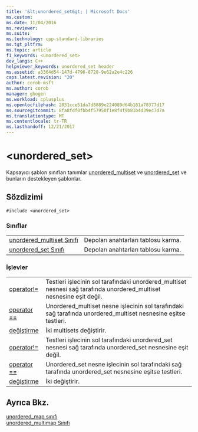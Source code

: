 ```yaml
---
title: '&lt;unordered_set&gt; | Microsoft Docs'
ms.custom: 
ms.date: 11/04/2016
ms.reviewer: 
ms.suite: 
ms.technology: cpp-standard-libraries
ms.tgt_pltfrm: 
ms.topic: article
f1_keywords: <unordered_set>
dev_langs: C++
helpviewer_keywords: unordered_set header
ms.assetid: a3364d54-147d-4796-8728-9e62a2e4c226
caps.latest.revision: "20"
author: corob-msft
ms.author: corob
manager: ghogen
ms.workload: cplusplus
ms.openlocfilehash: 2831cce51da7d8889e224089d64b181a78377d17
ms.sourcegitcommit: 8fa8fdf0fbb4f57950f1e8f4f9b81b4d39ec7d7a
ms.translationtype: MT
ms.contentlocale: tr-TR
ms.lasthandoff: 12/21/2017
---
```

# <a name="ltunorderedsetgt"></a>&lt;unordered_set&gt;
Kapsayıcı şablon sınıfları tanımlar [unordered_multiset](../standard-library/unordered-multiset-class.md) ve [unordered_set](../standard-library/unordered-set-class.md) ve bunların destekleyen şablonlar.  
  
## <a name="syntax"></a>Sözdizimi  
  
```  
#include <unordered_set>  
```  
  
### <a name="classes"></a>Sınıflar  
  
|||  
|-|-|  
|[unordered_multiset Sınıfı](../standard-library/unordered-multiset-class.md)|Depoları anahtarları tablosu karma.|  
|[unordered_set Sınıfı](../standard-library/unordered-set-class.md)|Depoları anahtarları tablosu karma.|  
  
### <a name="functions"></a>İşlevler  
  
|||  
|-|-|  
|[operator!=](../standard-library/unordered-set-operators.md#op_neq)|Testleri işlecinin sol tarafındaki unordered_multiset nesnesi sağ tarafında unordered_multiset nesnesine eşit değil.|  
|[operator ==](../standard-library/unordered-set-operators.md#op_eq_eq)|Unordered_multiset nesne işlecinin sol tarafındaki sağ tarafında unordered_multiset nesnesine eşitse testleri.|  
|[değiştirme](../standard-library/unordered-set-functions.md#swap_unordered_multiset)|İki multisets değiştirir.|  
|[operator!=](../standard-library/unordered-set-operators.md#op_neq)|Testleri işlecinin sol tarafındaki unordered_set nesnesi sağ tarafında unordered_set nesnesine eşit değil.|  
|[operator ==](../standard-library/unordered-set-operators.md#op_eq_eq)|Unordered_set nesne işlecinin sol tarafındaki sağ tarafında unordered_set nesnesine eşitse testleri.|  
|[değiştirme](../standard-library/unordered-set-functions.md#swap)|İki değiştirir.|  
  
## <a name="see-also"></a>Ayrıca Bkz.  
 [unordered_map sınıfı](../standard-library/unordered-map-class.md)   
 [unordered_multimap Sınıfı](../standard-library/unordered-multimap-class.md)

